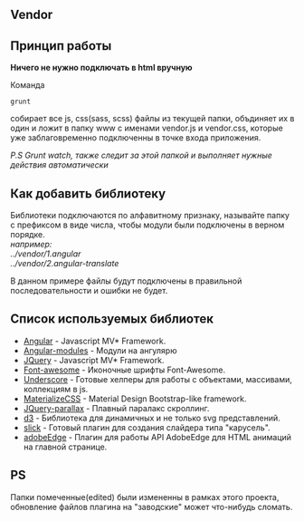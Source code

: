 ## Vendor

## Принцип работы
**Ничего не нужно подключать в html вручную**  

Команда
```cli
grunt
```
собирает все js, css(sass, scss) файлы из текущей папки, объдиняет их в один и ложит в папку www с именами vendor.js и vendor.css,
которые уже заблаговременно подключенны в точке входа приложения.  

*P.S Grunt watch, также следит за этой папкой и выполняет нужные действия автоматически*

## Как добавить библиотеку

Библиотеки подключаются по алфавитному признаку, называйте папку с префиксом в виде числа, чтобы модули были подключены
в верном порядке.  
*например:*  
*../vendor/1.angular*  
*../vendor/2.angular-translate*  

В данном примере файлы будут подключены в правильной последовательности и ошибки не будет.

## Список используемых библиотек

- [Angular](https://code.angularjs.org/1.4.0/docs/api) - Javascript MV* Framework.
- [Angular-modules](2.angular-modules) - Модули на ангулярю
- [JQuery](https://jquery.com/) - Javascript MV* Framework.
- [Font-awesome](http://fortawesome.github.io/Font-Awesome) - Иконочные шрифты Font-Awesome.
- [Underscore](http://underscorejs.org/) - Готовые хелперы для работы с объектами, массивами, коллекциям в js.
- [MaterializeCSS](http://materializecss.com/) - Material Design Bootstrap-like framework.
- [JQuery-parallax](https://github.com/alumbo/jquery.parallax-scroll/) - Плавный паралакс скроллинг.
- [d3](http://d3js.org/) - Библиотека для динамичных и не только svg представлений.
- [slick](http://kenwheeler.github.io/slick/) - Готовый плагин для создания слайдера типа "карусель".
- [adobeEdge](http://www.adobe.com/devnet-docs/edgeanimate/api/current/index.html) - Плагин для работы API AdobeEdge
 для HTML анимаций на главной странице.

## PS
Папки помеченные(edited) были измененны в рамках этого проекта, обновление файлов плагина на "заводские"
может что-нибудь сломать.